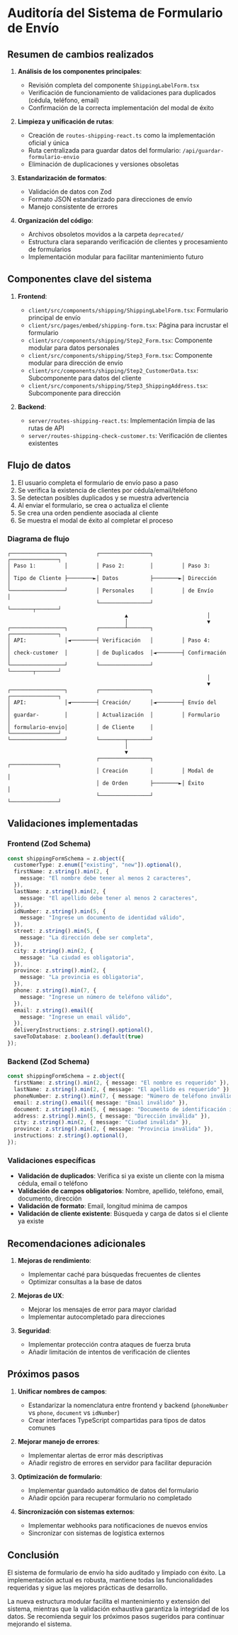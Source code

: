 # Auditoría del Sistema de Formulario de Envío

## Resumen de cambios realizados

1. **Análisis de los componentes principales**:
   - Revisión completa del componente `ShippingLabelForm.tsx`
   - Verificación de funcionamiento de validaciones para duplicados (cédula, teléfono, email)
   - Confirmación de la correcta implementación del modal de éxito

2. **Limpieza y unificación de rutas**:
   - Creación de `routes-shipping-react.ts` como la implementación oficial y única
   - Ruta centralizada para guardar datos del formulario: `/api/guardar-formulario-envio`
   - Eliminación de duplicaciones y versiones obsoletas

3. **Estandarización de formatos**:
   - Validación de datos con Zod
   - Formato JSON estandarizado para direcciones de envío
   - Manejo consistente de errores

4. **Organización del código**:
   - Archivos obsoletos movidos a la carpeta `deprecated/`
   - Estructura clara separando verificación de clientes y procesamiento de formularios
   - Implementación modular para facilitar mantenimiento futuro

## Componentes clave del sistema

1. **Frontend**:
   - `client/src/components/shipping/ShippingLabelForm.tsx`: Formulario principal de envío
   - `client/src/pages/embed/shipping-form.tsx`: Página para incrustar el formulario
   - `client/src/components/shipping/Step2_Form.tsx`: Componente modular para datos personales
   - `client/src/components/shipping/Step3_Form.tsx`: Componente modular para dirección de envío
   - `client/src/components/shipping/Step2_CustomerData.tsx`: Subcomponente para datos del cliente
   - `client/src/components/shipping/Step3_ShippingAddress.tsx`: Subcomponente para dirección

2. **Backend**:
   - `server/routes-shipping-react.ts`: Implementación limpia de las rutas de API
   - `server/routes-shipping-check-customer.ts`: Verificación de clientes existentes

## Flujo de datos

1. El usuario completa el formulario de envío paso a paso
2. Se verifica la existencia de clientes por cédula/email/teléfono
3. Se detectan posibles duplicados y se muestra advertencia
4. Al enviar el formulario, se crea o actualiza el cliente
5. Se crea una orden pendiente asociada al cliente
6. Se muestra el modal de éxito al completar el proceso

### Diagrama de flujo

```
┌─────────────────┐         ┌────────────────┐         ┌───────────────┐
│ Paso 1:         │         │ Paso 2:        │         │ Paso 3:       │
│ Tipo de Cliente ├────────►│ Datos          ├────────►│ Dirección     │
└─────────────────┘         │ Personales     │         │ de Envío      │
                            └────────────────┘         └───────┬───────┘
                                     ▲                         │
                                     │                         ▼
┌─────────────────┐         ┌────────┴───────┐         ┌───────────────┐
│ API:            │◄────────┤ Verificación   │         │ Paso 4:       │
│ check-customer  │         │ de Duplicados  │◄────────┤ Confirmación  │
└─────────────────┘         └────────────────┘         └───────┬───────┘
                                                               │
                                                               ▼
┌─────────────────┐         ┌────────────────┐         ┌───────────────┐
│ API:            │◄────────┤ Creación/      │◄────────┤ Envío del     │
│ guardar-        │         │ Actualización  │         │ Formulario    │
│ formulario-envio│         │ de Cliente     │         └───────────────┘
└─────────────────┘         └────────┬───────┘
                                     │
                                     ▼
                            ┌────────────────┐         ┌───────────────┐
                            │ Creación       │         │ Modal de      │
                            │ de Orden       ├────────►│ Éxito         │
                            └────────────────┘         └───────────────┘
```

## Validaciones implementadas

### Frontend (Zod Schema)

```typescript
const shippingFormSchema = z.object({
  customerType: z.enum(["existing", "new"]).optional(),
  firstName: z.string().min(2, {
    message: "El nombre debe tener al menos 2 caracteres",
  }),
  lastName: z.string().min(2, {
    message: "El apellido debe tener al menos 2 caracteres",
  }),
  idNumber: z.string().min(5, {
    message: "Ingrese un documento de identidad válido",
  }),
  street: z.string().min(5, {
    message: "La dirección debe ser completa",
  }),
  city: z.string().min(2, {
    message: "La ciudad es obligatoria",
  }),
  province: z.string().min(2, {
    message: "La provincia es obligatoria",
  }),
  phone: z.string().min(7, {
    message: "Ingrese un número de teléfono válido",
  }),
  email: z.string().email({
    message: "Ingrese un email válido",
  }),
  deliveryInstructions: z.string().optional(),
  saveToDatabase: z.boolean().default(true)
});
```

### Backend (Zod Schema)

```typescript
const shippingFormSchema = z.object({
  firstName: z.string().min(2, { message: "El nombre es requerido" }),
  lastName: z.string().min(2, { message: "El apellido es requerido" }),
  phoneNumber: z.string().min(7, { message: "Número de teléfono inválido" }),
  email: z.string().email({ message: "Email inválido" }),
  document: z.string().min(5, { message: "Documento de identificación inválido" }),
  address: z.string().min(5, { message: "Dirección inválida" }),
  city: z.string().min(2, { message: "Ciudad inválida" }),
  province: z.string().min(2, { message: "Provincia inválida" }),
  instructions: z.string().optional(),
});
```

### Validaciones específicas

- **Validación de duplicados**: Verifica si ya existe un cliente con la misma cédula, email o teléfono
- **Validación de campos obligatorios**: Nombre, apellido, teléfono, email, documento, dirección
- **Validación de formato**: Email, longitud mínima de campos
- **Validación de cliente existente**: Búsqueda y carga de datos si el cliente ya existe

## Recomendaciones adicionales

1. **Mejoras de rendimiento**:
   - Implementar caché para búsquedas frecuentes de clientes
   - Optimizar consultas a la base de datos

2. **Mejoras de UX**:
   - Mejorar los mensajes de error para mayor claridad
   - Implementar autocompletado para direcciones

3. **Seguridad**:
   - Implementar protección contra ataques de fuerza bruta
   - Añadir limitación de intentos de verificación de clientes

## Próximos pasos

1. **Unificar nombres de campos**:
   - Estandarizar la nomenclatura entre frontend y backend (`phoneNumber` vs `phone`, `document` vs `idNumber`)
   - Crear interfaces TypeScript compartidas para tipos de datos comunes

2. **Mejorar manejo de errores**:
   - Implementar alertas de error más descriptivas
   - Añadir registro de errores en servidor para facilitar depuración

3. **Optimización de formulario**:
   - Implementar guardado automático de datos del formulario
   - Añadir opción para recuperar formulario no completado

4. **Sincronización con sistemas externos**:
   - Implementar webhooks para notificaciones de nuevos envíos
   - Sincronizar con sistemas de logística externos

## Conclusión

El sistema de formulario de envío ha sido auditado y limpiado con éxito. La implementación actual es robusta, mantiene todas las funcionalidades requeridas y sigue las mejores prácticas de desarrollo. 

La nueva estructura modular facilita el mantenimiento y extensión del sistema, mientras que la validación exhaustiva garantiza la integridad de los datos. Se recomienda seguir los próximos pasos sugeridos para continuar mejorando el sistema.